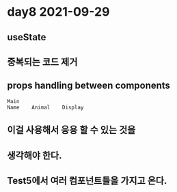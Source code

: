 # day8 2021-09-29
## useState 
## 중복되는 코드 제거 
## props handling between components
    Main
    Name    Animal    Display

## 이걸 사용해서 응용 할 수 있는 것을 
## 생각해야 한다. 

## Test5에서 여러 컴포넌트들을 가지고 온다. 